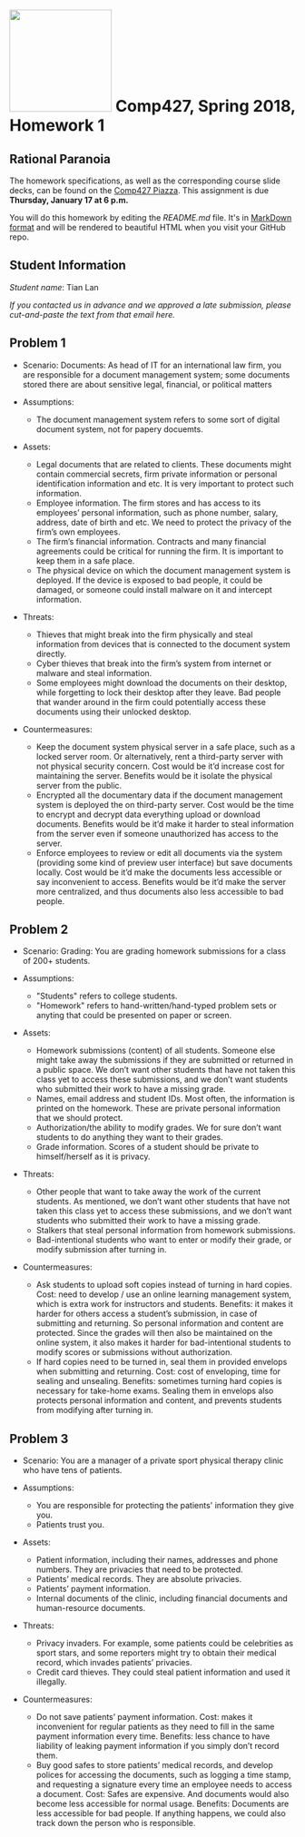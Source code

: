 # <img src="http://www.rice.edu/_images/rice-logo.jpg" width=180> Comp427, Spring 2018, Homework 1
## Rational Paranoia
The homework specifications, as well as the corresponding course slide decks,
can be found on the [Comp427 Piazza](https://piazza.com/class/jqifhp864b37ju).
This assignment is due **Thursday, January 17 at 6 p.m.**

You will do this homework by editing the _README.md_ file. It's in
[MarkDown format](https://guides.github.com/features/mastering-markdown/)
and will be rendered to beautiful HTML when you visit your GitHub repo.

## Student Information
_Student name_: Tian Lan

_If you contacted us in advance and we approved a late submission,
please cut-and-paste the text from that email here._

## Problem 1
- Scenario: Documents: As head of IT for an international law firm, you are responsible for a document management system; some documents stored there are about sensitive legal, financial, or political matters
- Assumptions:
  - The document management system refers to some sort of digital document system, not for papery docuemts.
  
- Assets:
  - Legal documents that are related to clients. These documents might contain commercial secrets, firm private information or personal identification information and etc. It is very important to protect such information.
  - Employee information. The firm stores and has access to its employees’ personal information, such as phone number, salary, address, date of birth and etc. We need to protect the privacy of the firm’s own employees.
  - The firm’s financial information. Contracts and many financial agreements could be critical for running the firm. It is important to keep them in a safe place.
  - The physical device on which the document management system is deployed. If the device is exposed to bad people, it could be damaged, or someone could install malware on it and intercept information.
  
- Threats:
  - Thieves that might break into the firm physically and steal information from devices that is connected to the document system directly.  
  - Cyber thieves that break into the firm’s system from internet or malware and steal information.
  - Some employees might download the documents on their desktop, while forgetting to lock their desktop after they leave. Bad people that wander around in the firm could potentially access these documents using their unlocked desktop.
  
- Countermeasures:
  - Keep the document system physical server in a safe place, such as a locked server room. Or alternatively, rent a third-party server with not physical security concern. Cost would be it’d increase cost for maintaining the server. Benefits would be it isolate the physical server from the public.
  - Encrypted all the documentary data if the document management system is deployed the on third-party server. Cost would be the time to encrypt and decrypt data everything upload or download documents. Benefits would be it’d make it harder to steal information from the server even if someone unauthorized has access to the server.
  - Enforce employees to review or edit all documents via the system (providing some kind of preview user interface) but save documents locally. Cost would be it’d make the documents less accessible or say inconvenient to access. Benefits would be it’d make the server more centralized, and thus documents also less accessible to bad people.

## Problem 2
- Scenario: Grading: You are grading homework submissions for a class of 200+ students. 
- Assumptions:
  - "Students" refers to college students.
  - "Homework" refers to hand-written/hand-typed problem sets or anyting that could be presented on paper or screen.
  
- Assets:
  - Homework submissions (content) of all students. Someone else might take away the submissions if they are submitted or returned in a public space. We don’t want other students that have not taken this class yet to access these submissions, and we don’t want students who submitted their work to have a missing grade.
  - Names, email address and student IDs. Most often, the information is printed on the homework. These are private personal information that we should protect.
  - Authorization/the ability to modify grades. We for sure don’t want students to do anything they want to their grades.
  - Grade information. Scores of a student should be private to himself/herself as it is privacy. 
  
- Threats:
  - Other people that want to take away the work of the current students. As mentioned, we don’t want other students that have not taken this class yet to access these submissions, and we don’t want students who submitted their work to have a missing grade.
  - Stalkers that steal personal information from homework submissions.
  - Bad-intentional students who want to enter or modify their grade, or modify submission after turning in.
  
- Countermeasures:
  - Ask students to upload soft copies instead of turning in hard copies. Cost: need to develop / use an online learning management system, which is extra work for instructors and students. Benefits: it makes it harder for others access a student’s submission, in case of submitting and returning. So personal information and content are protected. Since the grades will then also be maintained on the online system, it also makes it harder for bad-intentional students to modify scores or submissions without authorization. 
  - If hard copies need to be turned in, seal them in provided envelops when submitting and returning. Cost: cost of enveloping, time for sealing and unsealing. Benefits: sometimes turning hard copies is necessary for take-home exams. Sealing them in envelops also protects personal information and content, and prevents students from modifying after turning in. 


## Problem 3
- Scenario: You are a manager of a private sport physical therapy clinic who have tens of patients.
- Assumptions:
  - You are responsible for protecting the patients' information they give you.
  - Patients trust you.
  
- Assets:
  - Patient information, including their names, addresses and phone numbers. They are privacies that need to be protected.
  - Patients’ medical records. They are absolute privacies.
  - Patients’ payment information.
  - Internal documents of the clinic, including financial documents and human-resource documents.

- Threats:
  - Privacy invaders. For example, some patients could be celebrities as sport stars, and some reporters might try to obtain their medical record, which invades patients’ privacies. 
  - Credit card thieves. They could steal patient information and used it illegally.

- Countermeasures:
  - Do not save patients’ payment information. Cost: makes it inconvenient for regular patients as they need to fill in the same payment information every time.  Benefits: less chance to have liability of leaking payment information if you simply don’t record them.
  - Buy good safes to store patients’ medical records, and develop polices for accessing the documents, such as logging a time stamp, and requesting a signature every time an employee needs to access a document. Cost: Safes are expensive. And documents would also become less accessible for normal usage. Benefits: Documents are less accessible for bad people. If anything happens, we could also track down the person who is responsible.


